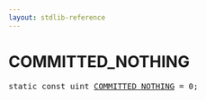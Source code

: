 ```yaml
---
layout: stdlib-reference
---
```


# COMMITTED_NOTHING

<pre>
<span class='code_keyword'>static</span> <span class='code_keyword'>const</span> <span class="code_keyword">uint</span> <a href="/stdlib-reference/global-decls/COMMITTED_NOTHING">COMMITTED_NOTHING</a> = 0;
</pre>

